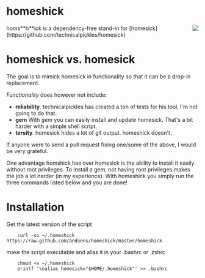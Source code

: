homeshick
=========
<div style="float: right"><img src="http://i.imgur.com/3zAK9.jpg"></div>
homs**h**ick is a dependency-free stand-in for [homesick](https://github.com/technicalpickles/homesick)

# homeshick vs. homesick #
The goal is to mimick homesick in functionality so that it can be a drop-in replacement.

_Functionality_ does however not include:
* **reliability**. technicalpickles has created a ton of tests for his tool, I'm not going to do that.
* **gem** With _gem_ you can easily install and update homesick. That's a bit harder with a simple shell script.
* **tersity**. homesick hides a lot of git output. homeshick doesn't.

If anyone were to send a pull request fixing one/some of the above, I would be very grateful.

One advantage homshick has over homesick is the ability to install it easily without root privileges.
To install a gem, not having root privileges makes the job a lot harder (in my experience).
With homeshick you simply run the three commands listed below and you are done!

# Installation #
Get the latest version of the script
```
    curl -so ~/.homeshick https://raw.github.com/andsens/homeshick/master/homeshick
```
make the script executable and alias it in your .bashrc or .zshrc
```
    chmod +x ~/.homeshick
    printf '\nalias homesick="$HOME/.homeshick"' >> .bashrc
```
